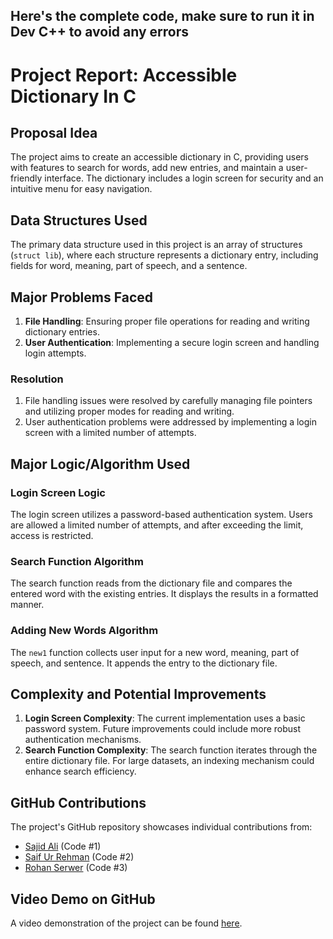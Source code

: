 ## Here's the complete code, make sure to run it in Dev C++ to avoid any errors
# Project Report: Accessible Dictionary In C

## Proposal Idea

The project aims to create an accessible dictionary in C, providing users with features to search for words, add new entries, and maintain a user-friendly interface. The dictionary includes a login screen for security and an intuitive menu for easy navigation.

## Data Structures Used

The primary data structure used in this project is an array of structures (`struct lib`), where each structure represents a dictionary entry, including fields for word, meaning, part of speech, and a sentence.

## Major Problems Faced

1. **File Handling**: Ensuring proper file operations for reading and writing dictionary entries.
2. **User Authentication**: Implementing a secure login screen and handling login attempts.

### Resolution

1. File handling issues were resolved by carefully managing file pointers and utilizing proper modes for reading and writing.
2. User authentication problems were addressed by implementing a login screen with a limited number of attempts.

## Major Logic/Algorithm Used

### Login Screen Logic

The login screen utilizes a password-based authentication system. Users are allowed a limited number of attempts, and after exceeding the limit, access is restricted.

### Search Function Algorithm

The search function reads from the dictionary file and compares the entered word with the existing entries. It displays the results in a formatted manner.

### Adding New Words Algorithm

The `new1` function collects user input for a new word, meaning, part of speech, and sentence. It appends the entry to the dictionary file.

## Complexity and Potential Improvements

1. **Login Screen Complexity**: The current implementation uses a basic password system. Future improvements could include more robust authentication mechanisms.
2. **Search Function Complexity**: The search function iterates through the entire dictionary file. For large datasets, an indexing mechanism could enhance search efficiency.

## GitHub Contributions

The project's GitHub repository showcases individual contributions from:
- [Sajid Ali](https://github.com/NUCES-Khi/pfproject-team-bombastic/blob/main/Final%20Project/Parts/Code%231.c) (Code #1)
- [Saif Ur Rehman](https://github.com/NUCES-Khi/pfproject-team-bombastic/blob/main/Final%20Project/Parts/Code%232.c) (Code #2)
- [Rohan Serwer](https://github.com/NUCES-Khi/pfproject-team-bombastic/blob/main/Final%20Project/Parts/Code%233.c) (Code #3)

## Video Demo on GitHub

A video demonstration of the project can be found [here](#).


